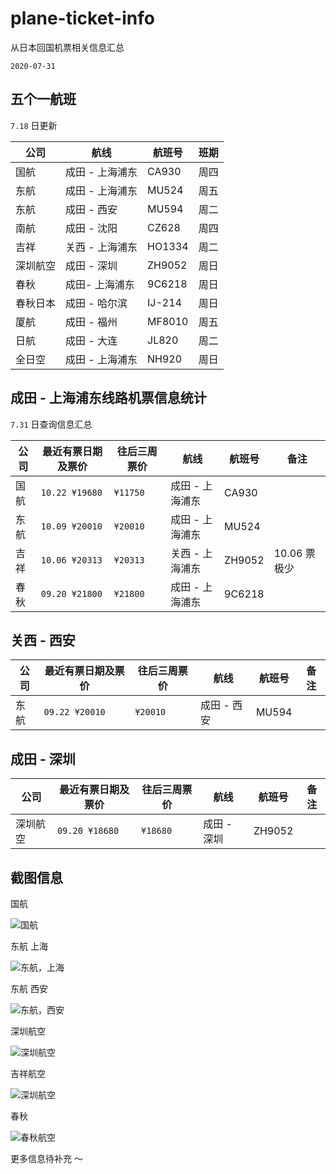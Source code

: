 # plane-ticket-info

从日本回国机票相关信息汇总

`2020-07-31`

## 五个一航班

`7.18` 日更新

| 公司 | 航线 | 航班号 | 班期 |
| --- | --- | --- | --- |
| 国航 | 成田 - 上海浦东 | CA930 | 周四 |
| 东航 | 成田 - 上海浦东 | MU524 | 周五 |
| 东航 | 成田 - 西安 | MU594 | 周二 |
| 南航 | 成田 - 沈阳 | CZ628 | 周四 |
| 吉祥 | 关西 - 上海浦东 | HO1334 | 周二 |
| 深圳航空 | 成田 - 深圳 | ZH9052 | 周日 |
| 春秋 | 成田- 上海浦东 | 9C6218 | 周日 |
| 春秋日本 | 成田 - 哈尔滨 | IJ-214 | 周日 |
| 厦航 | 成田 - 福州 | MF8010 | 周五 |
| 日航 | 成田 -  大连 | JL820 | 周二 |
| 全日空 | 成田 - 上海浦东 | NH920 | 周日 |

## 成田 - 上海浦东线路机票信息统计

`7.31` 日查询信息汇总

| 公司 | 最近有票日期及票价 | 往后三周票价 | 航线 | 航班号 | 备注 |
| --- | --- | --- | --- | --- | --- |
| 国航 | `10.22 ¥19680` | `¥11750` | 成田 - 上海浦东 | CA930 | |
| 东航 | `10.09 ¥20010` | `¥20010` | 成田 - 上海浦东 | MU524 | |
| 吉祥 | `10.06 ¥20313` | `¥20313` | 关西 - 上海浦东 | ZH9052 | 10.06 票极少 |
| 春秋 | `09.20 ¥21800` | `¥21800` | 成田 - 上海浦东 | 9C6218 | |

## 关西 - 西安

| 公司 | 最近有票日期及票价 | 往后三周票价 | 航线 | 航班号 | 备注 |
| --- | --- | --- | --- | --- | --- |
| 东航 | `09.22 ¥20010` | `¥20010` | 成田 - 西安 | MU594 | |

## 成田 - 深圳

| 公司 | 最近有票日期及票价 | 往后三周票价 | 航线 | 航班号 | 备注 |
| --- | --- | --- | --- | --- | --- |
| 深圳航空 | `09.20 ¥18680` | `¥18680` | 成田 - 深圳 | ZH9052 | |

## 截图信息

国航

![国航](/images/2020-07-31/guohang.jpeg)

东航 上海

![东航，上海](/images/2020-07-31/donghang_shanghai.png)

东航 西安

![东航，西安](/images/2020-07-31/donghang_xian.png)

深圳航空

![深圳航空](/images/2020-07-31/shenzhen.png)

吉祥航空

![深圳航空](/images/2020-07-31/jixiang.png)

春秋

![春秋航空](/images/2020-07-31/chunqiu.png)

更多信息待补充 ～
